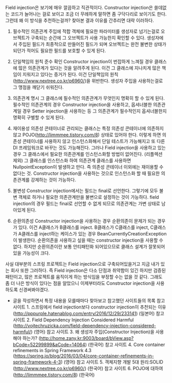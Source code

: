 Field injection은 보기에 매우 깔끔하고 직관적이다. Constructor injection은 쓸데없는 코드가 늘어나는 걸로 보이고 조금 더 무례하게 말하면 좀 구닥다리로 보이기도 한다. 그런데 왜 이 방식을 추천하는걸까? 찾아본 결과 이유를 간추리면 대략 이러하다. 

1. 필수적인 의존관계 주입에 적합
객체에 필요한 파라미터를 생성자로 넘기는걸로 오브젝트가 구축되는 순간에 그 오브젝트가 사용 가능한지 확인할 수 있다. 생성자에서 주입된 필드가 최종적으로 만들어진 필드가 되며 오브젝트는 완전 불변한 상태가 되던가 적어도 필요한 필드를 보호할 수 있게 된다. 

2. 단일책임의 원칙 준수 확인
Constructor injection이 번잡하게 느껴질 경우 클래스에 많은 의존관계가 있다는 것을 알려주게 된다. 이건 그 클래스에 지나치게 많은 책임이 지워지고 있다는 증거가 된다. 이건 단일책임의 원칙(http://www.nextree.co.kr/p6960/)을 위반한다. 생성자 주입을 사용하는걸로 그 맹점을 깨닫기 쉬워진다. 

3. 의존관계 명시
그 클래스에 필수적인 의존관계가 무엇인지 명확히 할 수 있게 된다. 필수적인 의존관계의 경우 Constructor injection을 사용하고, 옵셔너블한 의존관계일 경우 Setter injection을 사용하는 등 그 의존관계가 필수적인지 옵셔너블한지 명확히 구별할 수 있게 된다. 

4. 재이용성
의존성 콘테이너로 관리되는 클래스는 특정 의존성 콘테이너에 의존하지 않고 POJO(http://limmmee.tistory.com/8) 상태로 있어야 한다. 이렇게 하면 의존성 콘테이너를 사용하지 않고 인스턴스화해서 단일 테스트가 가능해지고 또 다른 DI 프레임워크로 바꾸는 것도 가능해진다. 그러나 Field injection을 사용하고 있는 경우 그 클래스에서 필요한 의존관계를 인스턴스화할 방법이 없어진다. (리플렉션 제외) 그 클래스를 인스턴스화 하여 의존관계 클래스를 사용하면 NullpointException이 발생하고 만다. 즉 의존성 콘테이너 이외에는 재이용할 수 없다는 것. Constructor injection을 사용하는 것으로 인스턴스화 할 때 필요한 의존관계를 강제하는 것이 가능하다. 

5. 불변성
Constructor injection에서는 필드는 final로 선언한다. 그렇기에 모두 불변 객체로 하거나 필요한 의존관계만을 불변으로 설정하는 것이 가능하다. field injection의 경우 필드는 final로 선언할 수 없게 되므로 의존관계는 가변 상태로 남아있게 된다. 

6. 순환의존성
Constructor injection을 사용하는 경우 순환의존이 문제가 되는 경우가 있다. 이건 A클래스가 B클래스를 inject. B클래스가 C클래스를 inject, C클래스가 A클래스를 inject하는 케이스가 있는 경우 BeanCurrentlyCreationException이 발생한다. 순환의존을 사용하고 싶을 때는 constructor injection을 사용할 수 없다. 하지만 순환의존이란 보통 안티패턴화 되어있으므로 클래스 설계가 잘못되어있을 가능성이 크다. 


사실 대부분의 스프링 프로젝트는 Field injection으로 구축되어있을거고 지금 내가 있는 회사 또한 그러하다. 즉 Field injection은 다소 단점과 취약함이 있긴 하지만 검증된 패턴이고, 많은 프로젝트를 움직이게 하는 방식임을 부정할 수는 없을 것 같다. 그래도 좀 더 나은 방식이 있다는 점을 알았으니 이제부터라도 Constructor injection을 사용하도록 신경써봐야겠다.


* 글을 작성하면서 특정 내용을 모를때마다 찾아보고 참고했던 사이트들의 목록 
참고 사이트 1. 스프링에서 field injection보다 constructor injection이 추천되는 이유 (http://pppurple.hatenablog.com/entry/2016/12/29/233141) (일본어)
참고 사이트 2. Field Dependency Injection Considered Harmful (http://vojtechruzicka.com/field-dependency-injection-considered-harmful/) (영어)
참고 사이트 3. 왜 생성자 주입(Constructor Injection)을 사용해야 하는가? (http://home.zany.kr:9003/board/bView.asp?bCode=52299899&aCode=14064) (한국어)
참고 사이트 4. Core container refinements in Spring Framework 4.3 (https://spring.io/blog/2016/03/04/core-container-refinements-in-spring-framework-4-3) (영어)
참고 사이트 5. 객체지향 개발 5대 원리:SOLID (http://www.nextree.co.kr/p6960/) (한국어)
참고 사이트 6. POJO에 대하여 (http://limmmee.tistory.com/8) (한국어)